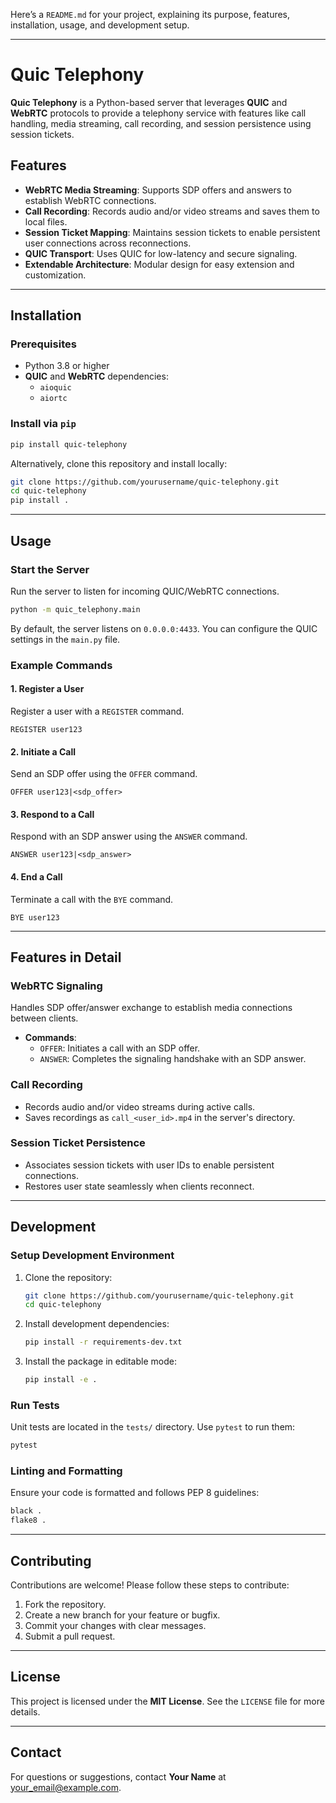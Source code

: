 Here’s a `README.md` for your project, explaining its purpose, features, installation, usage, and development setup.

---

# Quic Telephony

**Quic Telephony** is a Python-based server that leverages **QUIC** and **WebRTC** protocols to provide a telephony service with features like call handling, media streaming, call recording, and session persistence using session tickets.

## Features

- **WebRTC Media Streaming**: Supports SDP offers and answers to establish WebRTC connections.
- **Call Recording**: Records audio and/or video streams and saves them to local files.
- **Session Ticket Mapping**: Maintains session tickets to enable persistent user connections across reconnections.
- **QUIC Transport**: Uses QUIC for low-latency and secure signaling.
- **Extendable Architecture**: Modular design for easy extension and customization.

---

## Installation

### Prerequisites

- Python 3.8 or higher
- **QUIC** and **WebRTC** dependencies:
  - `aioquic`
  - `aiortc`

### Install via `pip`

```bash
pip install quic-telephony
```

Alternatively, clone this repository and install locally:

```bash
git clone https://github.com/yourusername/quic-telephony.git
cd quic-telephony
pip install .
```

---

## Usage

### Start the Server

Run the server to listen for incoming QUIC/WebRTC connections.

```bash
python -m quic_telephony.main
```

By default, the server listens on `0.0.0.0:4433`. You can configure the QUIC settings in the `main.py` file.

### Example Commands

#### 1. **Register a User**
Register a user with a `REGISTER` command.

```plaintext
REGISTER user123
```

#### 2. **Initiate a Call**
Send an SDP offer using the `OFFER` command.

```plaintext
OFFER user123|<sdp_offer>
```

#### 3. **Respond to a Call**
Respond with an SDP answer using the `ANSWER` command.

```plaintext
ANSWER user123|<sdp_answer>
```

#### 4. **End a Call**
Terminate a call with the `BYE` command.

```plaintext
BYE user123
```

---

## Features in Detail

### WebRTC Signaling

Handles SDP offer/answer exchange to establish media connections between clients.

- **Commands**:
  - `OFFER`: Initiates a call with an SDP offer.
  - `ANSWER`: Completes the signaling handshake with an SDP answer.

### Call Recording

- Records audio and/or video streams during active calls.
- Saves recordings as `call_<user_id>.mp4` in the server's directory.

### Session Ticket Persistence

- Associates session tickets with user IDs to enable persistent connections.
- Restores user state seamlessly when clients reconnect.

---

## Development

### Setup Development Environment

1. Clone the repository:
   ```bash
   git clone https://github.com/yourusername/quic-telephony.git
   cd quic-telephony
   ```

2. Install development dependencies:
   ```bash
   pip install -r requirements-dev.txt
   ```

3. Install the package in editable mode:
   ```bash
   pip install -e .
   ```

### Run Tests

Unit tests are located in the `tests/` directory. Use `pytest` to run them:

```bash
pytest
```

### Linting and Formatting

Ensure your code is formatted and follows PEP 8 guidelines:

```bash
black .
flake8 .
```

---

## Contributing

Contributions are welcome! Please follow these steps to contribute:

1. Fork the repository.
2. Create a new branch for your feature or bugfix.
3. Commit your changes with clear messages.
4. Submit a pull request.

---

## License

This project is licensed under the **MIT License**. See the `LICENSE` file for more details.

---

## Contact

For questions or suggestions, contact **Your Name** at [your_email@example.com](mailto:your_email@example.com).

